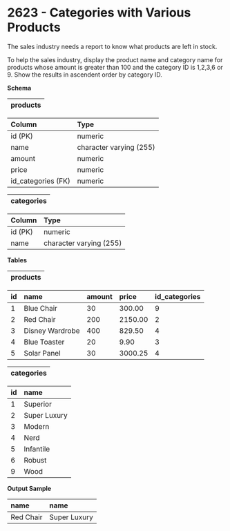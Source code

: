 # 2623 - Categories with Various Products

The sales industry needs a report to know what products are left in stock.

To help the sales industry, display the product name and category name for products whose amount is greater than 100 and the category ID is 1,2,3,6 or 9. Show the results in ascendent order by category ID.

**Schema**

| products |
|:--------:|

| Column	         | Type                    |
|:-------------------|:------------------------|
| id (PK)	         | numeric                 |
| name	             | character varying (255) |
| amount	         | numeric                 |
| price	             | numeric                 |
| id_categories (FK) | numeric                 |

| categories |
|:----------:|

| Column    | Type                    |
|:----------|:------------------------|
| id (PK)   | numeric                 |
| name	    | character varying (255) |

**Tables**

| products |
|:--------:|

| id | name	            | amount | price   | id_categories |
|:---|:-----------------|:-------|:--------|:--------------|
| 1	 | Blue Chair	    | 30	 | 300.00  | 9             |
| 2	 | Red Chair	    | 200	 | 2150.00 | 2             |
| 3	 | Disney Wardrobe	| 400	 | 829.50  | 4             |
| 4	 | Blue Toaster	    | 20	 | 9.90	   | 3             |
| 5	 | Solar Panel	    | 30	 | 3000.25 | 4             |  

| categories |
|:----------:|

| id | name         |
|:---|:-------------|
| 1	 | Superior     |
| 2	 | Super Luxury |
| 3	 | Modern       |
| 4	 | Nerd         |
| 5	 | Infantile    |
| 6	 | Robust       |
| 9	 | Wood         |

**Output Sample**

| name	    | name         |
|:----------|:-------------|
| Red Chair | Super Luxury |